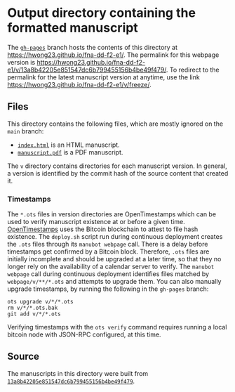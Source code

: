 # Output directory containing the formatted manuscript

The [`gh-pages`](https://github.com/hwong23/fna-dd-f2-e1/tree/gh-pages) branch hosts the contents of this directory at <https://hwong23.github.io/fna-dd-f2-e1/>.
The permalink for this webpage version is <https://hwong23.github.io/fna-dd-f2-e1/v/13a8b42205e851547dc6b799455156b4be49f479/>.
To redirect to the permalink for the latest manuscript version at anytime, use the link <https://hwong23.github.io/fna-dd-f2-e1/v/freeze/>.

## Files

This directory contains the following files, which are mostly ignored on the `main` branch:

+ [`index.html`](index.html) is an HTML manuscript.
+ [`manuscript.pdf`](manuscript.pdf) is a PDF manuscript.

The `v` directory contains directories for each manuscript version.
In general, a version is identified by the commit hash of the source content that created it.

### Timestamps

The `*.ots` files in version directories are OpenTimestamps which can be used to verify manuscript existence at or before a given time.
[OpenTimestamps](https://opentimestamps.org/) uses the Bitcoin blockchain to attest to file hash existence.
The `deploy.sh` script run during continuous deployment creates the `.ots` files through its `manubot webpage` call.
There is a delay before timestamps get confirmed by a Bitcoin block.
Therefore, `.ots` files are initially incomplete and should be upgraded at a later time, so that they no longer rely on the availability of a calendar server to verify.
The `manubot webpage` call during continuous deployment identifies files matched by `webpage/v/**/*.ots` and attempts to upgrade them.
You can also manually upgrade timestamps, by running the following in the `gh-pages` branch:

```shell
ots upgrade v/*/*.ots
rm v/*/*.ots.bak
git add v/*/*.ots
```

Verifying timestamps with the `ots verify` command requires running a local bitcoin node with JSON-RPC configured, at this time.

## Source

The manuscripts in this directory were built from
[`13a8b42205e851547dc6b799455156b4be49f479`](https://github.com/hwong23/fna-dd-f2-e1/commit/13a8b42205e851547dc6b799455156b4be49f479).
